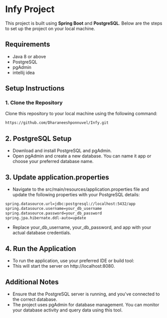 # Infy Project

This project is built using **Spring Boot** and **PostgreSQL**. Below are the steps to set up the project on your local machine.

## Requirements
- Java 8 or above
- PostgreSQL
- pgAdmin
- intellij idea

## Setup Instructions

### 1. Clone the Repository

Clone this repository to your local machine using the following command:

```bash
https://github.com/Dharaneeshponnuvel/Infy.git
```
## 2. PostgreSQL Setup
- Download and install PostgreSQL and pgAdmin.
- Open pgAdmin and create a new database. You can name it app or choose your preferred database name.
## 3. Update application.properties
- Navigate to the src/main/resources/application.properties file and update the following properties with your PostgreSQL details:
```bash
spring.datasource.url=jdbc:postgresql://localhost:5432/app
spring.datasource.username=your_db_username
spring.datasource.password=your_db_password
spring.jpa.hibernate.ddl-auto=update
```
- Replace your_db_username, your_db_password, and app with your actual database credentials.
## 4. Run the Application
- To run the application, use your preferred IDE or build tool:
 - This will start the server on http://localhost:8080.
## Additional Notes
- Ensure that the PostgreSQL server is running, and you've connected to the correct database.
- The project uses pgAdmin for database management. You can monitor your database activity and query data using this tool.
